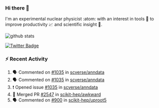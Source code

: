 ### Hi there 👋 

I'm an experimental nuclear physicist :atom: with an interest in tools :wrench: to improve productivity :chart_with_upwards_trend: and scientific insight :telescope:.

![github stats](https://github-readme-stats.vercel.app/api?username=agoose77&show_icons=true&hide_rank=true&hide_title=true&bg_color=30,e76445,904e95&text_color=efe3ec&icon_color=efe3ec)
<!--
**agoose77/agoose77** is a ✨ _special_ ✨ repository because its `README.md` (this file) appears on your GitHub profile.

Here are some ideas to get you started:

- 🔭 I’m currently working on ...
- 🌱 I’m currently learning ...
- 👯 I’m looking to collaborate on ...
- 🤔 I’m looking for help with ...
- 💬 Ask me about ...
- 📫 How to reach me: ...
- 😄 Pronouns: ...
- ⚡ Fun fact: ...
-->

[![Twitter Badge](https://img.shields.io/twitter/follow/agoose77?style=flat-square&logo=Twitter&logoColor=white&color=cornflowerblue)](https://twitter.com/agoose77)

### :zap: Recent Activity

<!--START_SECTION:activity-->
1. 🗣 Commented on [#1035](https://github.com/scverse/anndata/issues/1035) in [scverse/anndata](https://github.com/scverse/anndata)
2. 🗣 Commented on [#1035](https://github.com/scverse/anndata/issues/1035) in [scverse/anndata](https://github.com/scverse/anndata)
3. ❗ Opened issue [#1035](https://github.com/scverse/anndata/issues/1035) in [scverse/anndata](https://github.com/scverse/anndata)
4. 🎉 Merged PR [#2547](https://github.com/scikit-hep/awkward/pull/2547) in [scikit-hep/awkward](https://github.com/scikit-hep/awkward)
5. 🗣 Commented on [#900](https://github.com/scikit-hep/uproot5/issues/900) in [scikit-hep/uproot5](https://github.com/scikit-hep/uproot5)
<!--END_SECTION:activity-->
